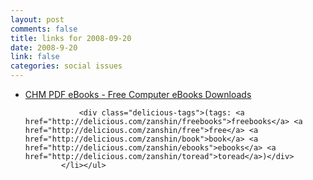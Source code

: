 ```yaml
--- 
layout: post
comments: false
title: links for 2008-09-20
date: 2008-9-20
link: false
categories: social issues
---
```

<ul class="delicious"><li>
                <div class="delicious-link"><a href="http://www.chmpdf.com/archives/ebooks/for dummies/">CHM PDF eBooks - Free Computer eBooks Downloads</a></div>
                
                <div class="delicious-tags">(tags: <a href="http://delicious.com/zanshin/freebooks">freebooks</a> <a href="http://delicious.com/zanshin/free">free</a> <a href="http://delicious.com/zanshin/book">book</a> <a href="http://delicious.com/zanshin/ebooks">ebooks</a> <a href="http://delicious.com/zanshin/toread">toread</a>)</div>
            </li></ul>
